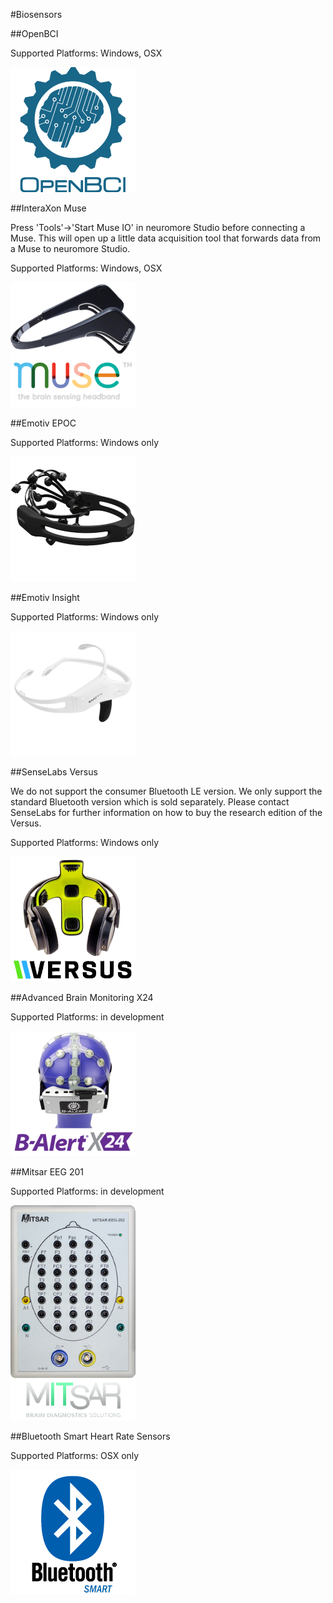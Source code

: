 #Biosensors

##OpenBCI

Supported Platforms: Windows, OSX

![OpenBCI](../neuromoreStudio/Images/Biosensors/OpenBCI.png)

##InteraXon Muse

Press 'Tools'->'Start Muse IO' in neuromore Studio before connecting a Muse. This will open up a little data acquisition tool that forwards data from a Muse to neuromore Studio.

Supported Platforms: Windows, OSX

![InteraXon Muse](../neuromoreStudio/Images/Biosensors/InteraXonMuse.png)

##Emotiv EPOC

Supported Platforms: Windows only

![Emotiv EPOC](../neuromoreStudio/Images/Biosensors/EmotivEPOC.png)

##Emotiv Insight

Supported Platforms: Windows only

![Emotiv Insight](../neuromoreStudio/Images/Biosensors/EmotivInsight.png)

##SenseLabs Versus

We do not support the consumer Bluetooth LE version. We only support the standard Bluetooth version which is sold separately. Please contact SenseLabs for further information on how to buy the research edition of the Versus.

Supported Platforms: Windows only

![Versus](../neuromoreStudio/Images/Biosensors/Versus.png)

##Advanced Brain Monitoring X24

Supported Platforms: in development

![B-Alert X24](../neuromoreStudio/Images/Biosensors/BAlertX24.png)

##Mitsar EEG 201

Supported Platforms: in development

![Mitsar](../neuromoreStudio/Images/Biosensors/MitsarEEG202-31.png)

##Bluetooth Smart Heart Rate Sensors

Supported Platforms: OSX only

![BTLE Heart Rate Sensor](../neuromoreStudio/Images/Biosensors/BluetoothSmartDevice.png)